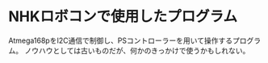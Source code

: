 NHKロボコンで使用したプログラム
===================

 Atmega168pをI2C通信で制御し、PSコントローラーを用いて操作するプログラム。
ノウハウとしては古いものだが、何かのきっかけで使うかもしれない。
